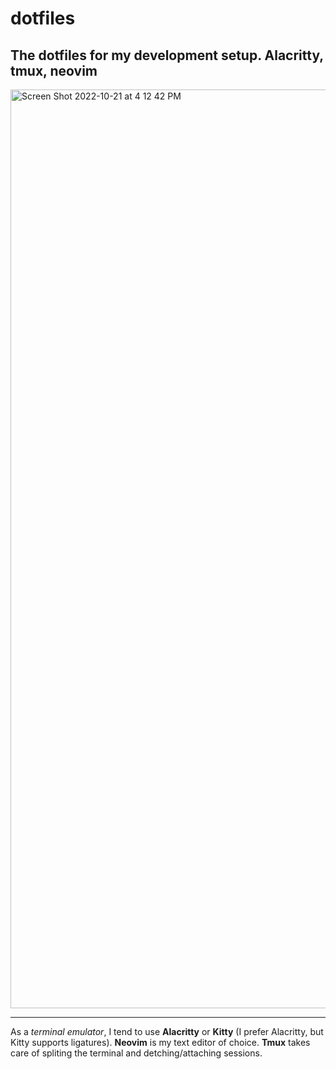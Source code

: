 # dotfiles
The dotfiles for my development setup. Alacritty, tmux, neovim
---
<img width="1470" alt="Screen Shot 2022-10-21 at 4 12 42 PM" src="https://user-images.githubusercontent.com/23156861/197280992-9ac36b7d-587c-4ee3-a1ce-09f420e2a127.png">  

---

As a *terminal emulator*, I tend to use **Alacritty** or **Kitty** (I prefer Alacritty, but Kitty supports ligatures).
**Neovim** is my text editor of choice. **Tmux** takes care of spliting the terminal and detching/attaching sessions.
